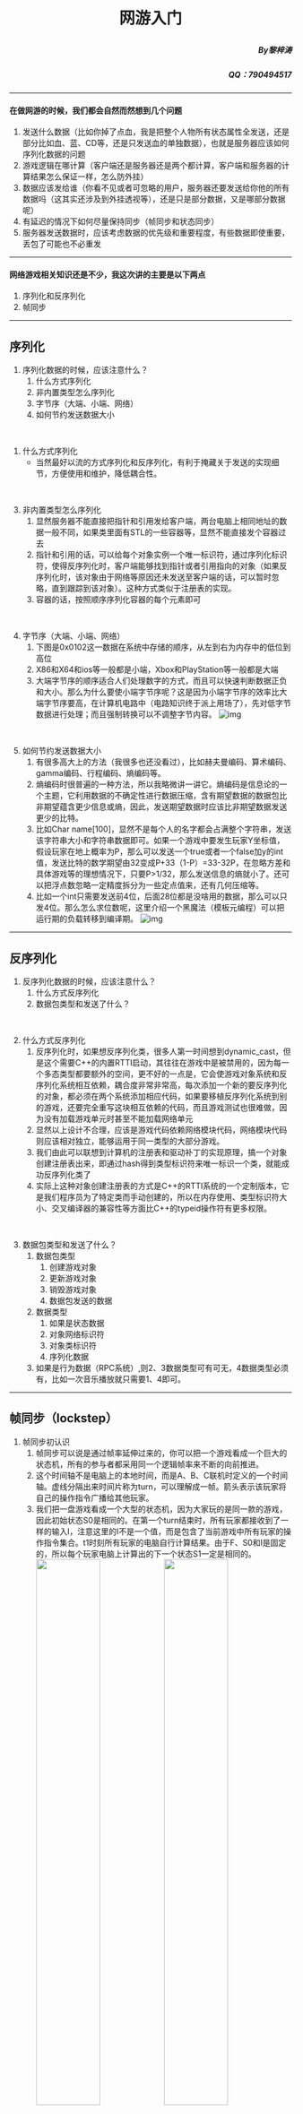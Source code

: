 # <p align="center">网游入门
#####   <p align="right">By黎梓涛</p>
#####   <p align="right">QQ：790494517</p>
---


#### 在做网游的时候，我们都会自然而然想到几个问题
1. 发送什么数据（比如你掉了点血，我是把整个人物所有状态属性全发送，还是部分比如血、蓝、CD等，还是只发送血的单独数据），也就是服务器应该如何序列化数据的问题
2. 游戏逻辑在哪计算（客户端还是服务器还是两个都计算，客户端和服务器的计算结果怎么保证一样，怎么防外挂）
3. 数据应该发给谁（你看不见或者可忽略的用户，服务器还要发送给你他的所有数据吗（这其实还涉及到外挂透视等），还是只是部分数据，又是哪部分数据呢）
4. 有延迟的情况下如何尽量保持同步（帧同步和状态同步）
5. 服务器发送数据时，应该考虑数据的优先级和重要程度，有些数据即使重要，丢包了可能也不必重发
---

#### 网络游戏相关知识还是不少，我这次讲的主要是以下两点
1. 序列化和反序列化
2. 帧同步
---

## 序列化
1. 序列化数据的时候，应该注意什么？
   1. 什么方式序列化
   2. 非内置类型怎么序列化
   3. 字节序（大端、小端、网络）
   4. 如何节约发送数据大小
<br/>

1. 什么方式序列化
   - 当然最好以流的方式序列化和反序列化，有利于掩藏关于发送的实现细节，方便使用和维护，降低耦合性。
<br/>

3. 非内置类型怎么序列化
   1. 显然服务器不能直接把指针和引用发给客户端，两台电脑上相同地址的数据一般不同，如果类里面有STL的一些容器等，显然不能直接发个容器过去
   2. 指针和引用的话，可以给每个对象实例一个唯一标识符，通过序列化标识符，使得反序列化时，客户端能够找到指针或者引用指向的对象（如果反序列化时，该对象由于网络等原因还未发送至客户端的话，可以暂时忽略，直到跟踪到该对象）。这种方式类似于注册表的实现。
   3. 容器的话，按照顺序序列化容器的每个元素即可
<br/>

4. 字节序（大端、小端、网络）
   1. 下图是0x0102这一数据在系统中存储的顺序，从左到右为内存中的低位到高位
   2. X86和X64和ios等一般都是小端，Xbox和PlayStation等一般都是大端
   3. 大端字节序的顺序适合人们处理数字的方式，而且可以快速判断数据正负和大小。那么为什么要使小端字节序呢？这是因为小端字节序的效率比大端字节序要高，在计算机电路中（电路知识终于派上用场了），先对低字节数据进行处理；而且强制转换可以不调整字节内容。
![img](https://www.hualigs.cn/image/609e767b7fec4.jpg)
<br/>

5. 如何节约发送数据大小
   1. 有很多高大上的方法（我很多也还没看过），比如赫夫曼编码、算术编码、gamma编码、行程编码、熵编码等。
   2. 熵编码时很普遍的一种方法，所以我略微讲一讲它。熵编码是信息论的一个主题，它利用数据的不确定性进行数据压缩，含有期望数据的数据包比非期望蕴含更少信息或熵，因此，发送期望数据时应该比非期望数据发送更少的比特。
   3. 比如Char name[100]，显然不是每个人的名字都会占满整个字符串，发送该字符串大小和字符串数据即可。如果一个游戏中要发生玩家Y坐标值，假设玩家在地上概率为P，那么可以发送一个true或者一个false加y的int值，发送比特的数学期望由32变成P+33（1-P）=33-32P，在忽略方差和具体游戏等的理想情况下，只要P>1/32，那么发送信息的熵就小了。还可以把浮点数忽略一定精度拆分为一些定点值来，还有几何压缩等。
   4. 比如一个int只需要发送前4位，后面28位都是没啥用的数据，那么可以只发4位。那么怎么求位数呢，这里介绍一个黑魔法（模板元编程）可以把运行期的负载转移到编译期。
![img](https://www.hualigs.cn/image/609e767b74958.jpg)
---


## 反序列化
1. 反序列化数据的时候，应该注意什么？
   1. 什么方式反序列化
   2. 数据包类型和发送了什么？
<br/>

2. 什么方式反序列化
   1. 反序列化时，如果想反序列化类，很多人第一时间想到dynamic_cast，但是这个需要C++的内置RTTI启动，其往往在游戏中是被禁用的，因为每一个多态类型都要额外的空间，更不好的一点是，它会使游戏对象系统和反序列化系统相互依赖，耦合度非常非常高，每次添加一个新的要反序列化的对象，都必须在两个系统添加相应代码，如果要移植反序列化系统到别的游戏，还要完全重写这块相互依赖的代码，而且游戏测试也很难做，因为没有加载游戏单元时甚至不能加载网络单元
   2. 显然以上设计不合理，应该是游戏代码依赖网络模块代码，网络模块代码则应该相对独立，能够运用于同一类型的大部分游戏。
   3. 我们由此可以联想到计算机的注册表和驱动补丁的实现原理，搞一个对象创建注册表出来，即通过hash得到类型标识符来唯一标识一个类，就能成功反序列化类了
   4. 实际上这种对象创建注册表的方式是C++的RTTI系统的一个定制版本，它是我们程序员为了特定类而手动创建的，所以在内存使用、类型标识符大小、交叉编译器的兼容性等方面比C++的typeid操作符有更多权限。
<br/>

3. 数据包类型和发送了什么？
   1. 数据包类型
        1. 创建游戏对象
        2. 更新游戏对象
        3. 销毁游戏对象
        4. 数据包发送的数据
   2. 数据类型
        1. 如果是状态数据
        2. 对象网络标识符
        3. 对象类标识符
        4. 序列化数据
    3. 如果是行为数据（RPC系统）,则2、3数据类型可有可无，4数据类型必须有，比如一次音乐播放就只需要1、4即可。
---

## 帧同步（lockstep）
1. 帧同步初认识
   1. 帧同步可以说是通过帧率延伸过来的，你可以把一个游戏看成一个巨大的状态机，所有的参与者都采用同一个逻辑帧率来不断的向前推进。
   2. 这个时间轴不是电脑上的本地时间，而是A、B、C联机时定义的一个时间轴。虚线分隔出来时间片称为turn，可以理解成一帧。箭头表示该玩家将自己的操作指令广播给其他玩家。
   3. 我们把一盘游戏看成一个大型的状态机，因为大家玩的是同一款的游戏，因此初始状态S0是相同的。在第一个turn结束时，所有玩家都接收到了一样的输入I，注意这里的I不是一个值，而是包含了当前游戏中所有玩家的操作指令集合。t1时刻所有玩家的电脑自行计算结果。由于F、S0和I是固定的，所以每个玩家电脑上计算出的下一个状态S1一定是相同的。
<img src="https://www.hualigs.cn/image/609e767b90a96.jpg" width="50%"/><img src="https://www.hualigs.cn/image/609e767b9aab9.jpg" width="50%"/>
   4. 游戏的前进分为一帧，这里的帧和游戏的渲染帧率并不是一个，只是借鉴了帧的概念，自定义的帧，我们称为turn。游戏的过程就是每一个turn不断向前推进，每一个玩家的turn推进速度一致。
   5. 每一帧只有当服务器集齐了所有玩家的操作指令，也就是输入确定了之后，才可以进行计算，进入下一个turn，否则就要等待最慢的玩家。之后再广播给所有的玩家。如此才能保证帧一致。
   6. Lockstep的游戏是严格按照turn向前推进的，如果有人延迟比较高，其他玩家必须等待该玩家跟上之后再继续计算，不存在某个玩家领先或落后其他玩家若干个turn的情况。使用Lockstep同步机制的游戏中，每个玩家的延迟都等于延迟最高的那个人。（最原始的帧同步是这样，而改进的乐观帧同步则不会等待最慢的玩家，它会定时广播，这也是实践当中应该采用的。）
   7. 由于大家的turn一致，以及输入固定，所以理论上每一步所有客户端的计算结果都一致的。然后服务器一般会和客户端一起计算这一步的结果，并且将结果发给每个客户端用来校验，可以防止客户端的一些作弊行为，也可以纠正客户端的计算错误。
<br/>

2. 帧同步简略原理
   1. 传统帧同步普遍要求网速RTT要在100ms以内，一般人数不超过8人，在这样的情况下，可以像单机游戏一样编写网络游戏。所有客户端任意时刻逻辑都是统一的，缺点是一个人卡机，所有人等待。
      1. 客户端定时（比如每五帧）上传控制信息。
      2. 服务器收到所有控制信息后广播给所有客户。
      3. 客户端用服务器发来的更新消息中的控制信息进行游戏。
      4. 如果客户端进行到下一个关键帧（5帧后）时没有收到服务器的更新消息则等待。
      5. 如果客户端进行到下一个关键帧时已经接收到了服务器的更新消息，则将上面的数据用于游戏，并采集当前鼠标键盘输入发送给服务器，同时继续进行下去。
      6. 服务端采集到所有数据后再次发送下一个关键帧更新消息。
   2. 这个等待关键帧更新数据的过程称为“帧锁定”
<br/>

3. 帧同步状态机
   1. 客户端逻辑：
      1. 判断当前帧F是否关键帧K1，如果不是跳转7。
      2. 如果是关键帧，则察看有没有K1的UPDATE数据，如果没有的话重复2等待。
      3. 采集当前K1的输入作为CTRL数据与K1编号一起发送给服务器
      4. 从UPDATE K1中得到下一个关键帧的号码K2以及到下一个关键帧之间的输入数据I。
      5. 从这个关键帧到下 一个关键帧K2之间的虚拟输入都用I。
      6. 令K1 = K2。
      7. 执行该帧逻辑
      8. 跳转1
   2. 服务端逻辑：
      1. 收集所有客户端本关键帧K1的CTRL数据（Ctrl-K）等待知道收集完成所有的CTRL-K。
      2. 根据所有CTRL-K，计算下一个关键帧K2的Update，计算再下一个关键帧的编号K3。
      3. 将Update发送给所有客户端
      4. 令K1=K2
      5. 跳转1
<br/>

4. 帧同步延迟处理
   1. 如果在某一个帧客户端没有收到服务端的包，就会导致客户端无指令可执行，那么逻辑层就暂停下来了。等到网络正常时，一次性收到多个帧的包，快速执行这些帧来赶上进度。王者就是这样
   2. 如果服务端收到一个非当前帧的包时，设定一个timeout，如果是多久之前的包则忽略，即默认该玩家什么都没干，或者塞入之后的队列，下一帧派发，即仅仅是该玩家的操作卡顿（延迟）了。
<br/>

5. 乐观帧同步
   - 针对传统严格帧锁定算法中网速慢会卡到网速快的问题，实践中线上动作游戏通常用“定时不等待”的乐观方式再每次Interval时钟发生时固定将操作广播给所有用户，不依赖具体每个玩家是否有操作更新：
   1. 单个用户当前键盘上下左右攻击跳跃是否按下用一个32位整数描述，服务端描述一局游戏中最多8玩家的键盘操作为：int player_keyboards[8];
   2. 服务端每秒钟20-50次向所有客户端发送更新消息（包含所有客户端的操作和递增的帧号）：update=（FrameID，player_keyboards）
   3. 客户端就像播放游戏录像一样不停的播放这些包含每帧所有玩家操作的 update消息。
   4. 客户端如果没有update数据了，就必须等待，直到有新的数据到来。
   5. 客户端如果一下子收到很多连续的update，则快进播放。
   6. 客户端只有按键按下或者放开，就会发送消息给服务端（而不是到每帧开始才采集键盘），消息只包含一个整数。服务端收到以后，改写player_keyboards
 <br/>

6. 帧同步模型
   1. 前面讲的帧同步都是最原始最传统的一个模型,在实际应用当中，往往有各种魔改版的帧同步，甚至帧同步和状态同步各自的一些东西结合起来用。（比如守望先锋就是很好的结合了两者的优点）
   1. 当然这些改进，一般都是对应到特定游戏类型的。有些改进只适合FPS，有些只适合RTS，有些只适合MOBA。
</br>

7. 帧同步断线重连
   - 如果需要实现断线重连的功能，需要服务端下发从游戏开局到当前的所有包，客户端快速运行这些指令来达到和当前其他客户端状态的同步。
</br>

8. 帧同步防作弊
    - 帧同步的作弊是一个非常严峻的问题，因为所有操作都在客户端进行，如果一个客户端声称自己击杀了大龙，消息被发送给了服务端，此时就需要服务端有个判断功能，也就是服务端要充当裁判，较好的做法是同时在服务端也运行一个游戏逻辑（也就是之前提到的最好有一份客户端与服务端公用的逻辑），从而对客户端发过来的指令做出判断
</br>

9. 帧同步回滚
    1. 客户端的时间，是领先服务器的，客户端不需要服务器确认帧返回才执行指令，而是玩家输入，立刻执行（其他玩家的输入，按照其最近一个输入做预测，或者其他更优化的预测方案），然后将指令发送给服务器，服务器收到后给客户端确认，客户端收到确认后，如果服务确认的操作，和之前执行的一样（自己和其他玩家预测的操作），将不做任何改变，如果不一样（预测错误），就会将游戏整体逻辑回滚到最后一次服务器确认的正确帧，然后再追上当前客户端的帧。
    2. 举个例子
        1. 当前客户端（A，B）执行到100帧，服务器执行到97帧。在100帧的时候，A执行了移动，B执行了攻击，A和B都通知服务器：我已经执行到100帧，我的操作是移动（A），攻击（B）。服务器在自己的98帧或99帧收到了A，B的消息，存在对应帧的操作数据中，等服务器执行到100帧的时候（或提前），将这个数据广播给AB。
        2. 回到客户端，A和B发送给服务器后立马执行100帧，A执行移动，预测B执行攻击（可能B的99帧也是攻击）。而B执行攻击，预测A执行攻击，A和B各自预测对方的操作。
        3. 在A和B执行完100帧后，他们会各自保存100帧的状态快照，以及100帧各自的操作（包括预测的操作），以备万一预测错误，做逻辑回滚。
        4. 执行几帧后，A，B来到了103帧，服务器到了100帧，他开始广播数据给AB，在一定延迟后，AB收到了服务器确认的100帧的数据，这时候，AB可能已经执行到104了。A和B各自去核对服务器的数据和自己预测的数据是否相同。例如A核对后，100帧的操作，和自己预测的一样，A不做任何处理，继续往前。而B核对后，发现在100帧，B对A的预测，和服务器确认的A的操作，是不一样的（B预测的是攻击，而实际A的操作是移动），B就回滚到上一个确认一样的帧，即99帧，然后根据确认的100帧操作去执行100帧，然后快速执行101~103的帧逻辑，之后继续执行104帧，其中（101-104）还是预测的逻辑帧。
        5. 这样，对于网络好的玩家，和网络不好的玩家，都不会互相影响，不会像原始lockstep一样，网络好的玩家，会被网络不好的玩家lock住。也不会被网络延迟lock住，客户端可以一直往前预测。
        6. 对于网络好的玩家（A），可以动态调整，让客户端领先服务器少一些，尽量减少预测量，就会尽量减少回滚，例如网络好的，可能客户端只领先2~3帧。
        7. 对于网络不好的玩家（B），动态调整，领先服务器多一些，例如领先5帧。
        8. 那么，A可能预测错的情况，只有2~3帧，而网络不好的B，可能预测错误的帧有5帧。通过优化的预测技术，和消息通知的优化，可以进一步减少A和B的预测错误率。对于A而言，战斗是顺畅的，手感很好，少数情况的回滚，优化好了，并不会带来卡顿和延迟感。
        9. 重点优化的是B，即网络不好的玩家，他的操作体验。因为客户端不等待服务器确认，就执行操作，所以B的操作手感，和A是一致的，区别只在于，B因为延迟，预测了比较多的帧，可能导致预测错，回滚会多一些。比如按照B的预测，应该在100帧击中A，但是因为预测错误A的操作，回滚重新执行后，B可能在100帧不会击中A。这对于B来说，通过插值和一些平滑方式，B的感受是不会有太大区别的，因为B看自己，操作自己都是及时反馈的，他感觉自己是平滑的。
    3. 不过，回滚这种延迟补偿并不是一个万能的优化方式，采用与否应该由游戏的类型与设计决定。
    考虑一个ACT类型的网游，玩家A延迟比较低、玩家B延迟比较高。在A的客户端上，玩家A在T1 时间靠近B，而后立刻执行了一个后滚操作，发送到服务器。在B的客户端上，同样在T1时 间发起进攻，然后发送命令到服务器。由于A的延迟低，服务器先收到了A的指令，A开始 后滚操作，这时候A已经脱离了B的攻击范围。然后当B的指令到达服务器的时候，如果采用 延迟补偿，就需要把A回滚到之前的位置结果就是A收到了B的攻击，这对A来说显然是不公平的。
    如果该情况发生在FPS里面，就不会有很大的问题，因为A根本不知道B什么时候瞄准的A
<img src="https://www.hualigs.cn/image/609e767ba0a8a.jpg"/>
<br/>

10. 帧同步延迟和卡顿
    1. 每一帧数据包较小的话，延迟低，但是容易卡顿
    2. 每一帧数据包较大的话，卡顿少，但是延迟高
    3. 比如我现在已经收到第N帧，只有当我收到第N+1帧的时候，第N这一帧我才可以执行。服务器会按照一定的频率，不同的给大家同步帧编号，包括这一帧的输入带给客户端，如果带一帧给你的数据你拿到之后就执行，下一帧数据没来就不能执行，它的结果就是卡顿。
    4. 网络绝对理想的情况下还好，但现实的网络环境不是这样的。帧同步要解决问题就是调试buffer，以前有动态的buffer，它有1到n这样的缓冲区，根据网络抖动的情况，收入然后放到队列里面。
    5. 这个buffer的大小，会影响到延迟和卡顿。如果buffer越小，你的延迟就越低，你拿到以后你不需要缓冲等待，马上就可以执行。但是如果下一帧没来，buffer很小，你就不能执行，最终导致的结果你的延迟还好，但是卡顿很明显。
    6. 《王者荣耀》最后做到的buffer是零，它不需要buffer，服务器给了我n，马上知道是n，我收到n，我知道下一次肯定是n+1，所以我收到n之后马上就把n这一帧的输入执行了。那么为什么不卡顿了，画面不抖动了？
    7. 关键点是本地插值平滑加逻辑与表现分离。客户端只负责一些模型、动画、它的位置，它会根据绑定的逻辑对象状态、速度、方向来进行一个插值，这样可以做到我们的逻辑帧率和渲染帧率不一样，但是做了插值平滑和逻辑表现分离，画面不抖了，延迟感也是很好的。
    8. 我们经常见到角色A和B，有些客户端A在左B在右，有些是A在右B在左，帧同步逻辑上面AB之间的距离和坐标都是完全一样，但是画面上看到他们可能会不重合，那就是你把它们分离之后的表现。网络极其好的情况下，它应该是重合的，但是在网络差的情况下，可能会有些偏差。这里面是最重要的一块优化。
<br/>

11. 帧同步优缺点
    1. 优点
        1. 由于只同步操作，数据量受游戏内单位多少的影响较小。
        2. 天生自带战斗回放，服务端只需把开局所有操作记录下来就行。
    2. 缺点
        1. 由于计算在客户端，较难防外挂，特别是全图外挂。
        2. 调试难度大，某一帧不同步之后会产生蝴蝶效应毁掉整场战斗。
<br/>

12. 哪些游戏需要使用帧同步呢？
    1. 多人实时对战游戏（FPS、RTS、MOBA等）
    2. 游戏中需要战斗回放功能
    3. 游戏中需要加速功能
    4. 需要服务器同步逻辑校验防止作弊（不过状态同步防作弊能力更强一些）
![](https://www.hualigs.cn/image/609e8516d00fd.jpg)
</br>

13. 帧同步和状态同步优缺点对比
![](https://www.hualigs.cn/image/609e85448808b.jpg)
</br>

14. 开热点或者NAT穿越来实现局域网小游戏
    1. 刚加入团队时做了个用局域网的小游戏，发现直接用IP服务器连不上客户端，这是因为路由器或者防火墙把自己IP改了，通俗的讲，就是自己的客户端和服务器在整个互联网中是通过路由器这一媒介与他人交流的，别人只认识和找的到路由器。
    2. 解决方法有很多，比如路由器上手动配置端口转发，不过显然绝大多数玩家都不会这个。也可以搞一台有公有网络的第三方服务器，通过UDP对NAT的穿越或者TCP打洞等多种方式来实现。
    3. 然而以上两种不是费脑麻烦（路由器怕是能被我配废）就是费钱（租不起服务器），最简单的就是开个热点就完事了。
---